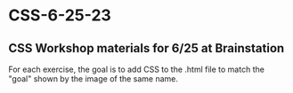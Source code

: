 # CSS-6-25-23
## CSS Workshop materials for 6/25 at Brainstation

For each exercise, the goal is to add CSS to the .html file to match the "goal" shown by the image of the same name.
